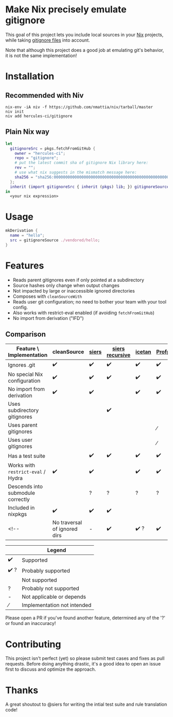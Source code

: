 
# Make Nix precisely emulate gitignore

This goal of this project lets you include local sources in your [Nix](https://builtwithnix.org) projects,
while taking [gitignore files](https://git-scm.com/docs/gitignore) into account.

Note that although this project does a good job at emulating git's behavior, it is not the same implementation!

# Installation

## Recommended with Niv
```
nix-env -iA niv -f https://github.com/nmattia/niv/tarball/master
niv init
niv add hercules-ci/gitignore
```

## Plain Nix way

```nix
let
  gitignoreSrc = pkgs.fetchFromGitHub { 
    owner = "hercules-ci";
    repo = "gitignore";
    # put the latest commit sha of gitignore Nix library here:
    rev = "";
    # use what nix suggests in the mismatch message here:
    sha256 = "sha256:0000000000000000000000000000000000000000000000000000";
  };
  inherit (import gitignoreSrc { inherit (pkgs) lib; }) gitignoreSource;
in
  <your nix expression>
```

# Usage

```nix
mkDerivation {
  name = "hello";
  src = gitignoreSource ./vendored/hello;
}
```

# Features

 - Reads parent gitignores even if only pointed at a subdirectory
 - Source hashes only change when output changes
 - Not impacted by large or inaccessible ignored directories
 - Composes with `cleanSourceWith`
 - Reads user git configuration; no need to bother your team with your tool config.
 - Also works with restrict-eval enabled (if avoiding `fetchFromGitHub`)
 - No import from derivation ("IFD")

## Comparison

| Feature \ Implementation | cleanSource | [siers](https://github.com/siers/nix-gitignore) | [siers recursive](https://github.com/siers/nix-gitignore) | [icetan](https://github.com/icetan/nix-git-ignore-source) | [Profpatsch](https://github.com/Profpatsch/nixperiments/blob/master/filterSourceGitignore.nix) | [numtide](https://github.com/numtide/nix-gitignore) | this project
|-|-|-|-|-|-|-|-|
|Ignores .git                             | ✔️ | ✔️ | ✔️ | ✔️ | ✔️ | ✔️ | ✔️ 
|No special Nix configuration             | ✔️ | ✔️ | ✔️ | ✔️ | ✔️ |   | ✔️ 
|No import from derivation                | ✔️ | ✔️ |   | ✔️ | ✔️ | ✔️ | ✔️ 
|Uses subdirectory gitignores             |   |   | ✔️ |   |   | ✔️ | ✔️ 
|Uses parent gitignores                   |   |   |   |   | ⁄ |✔️ ?| ✔️ 
|Uses user gitignores                     |   |   |   |   | ⁄ | ✔️ | ✔️ 
|Has a test suite                         |   | ✔️ | ✔️ | ✔️ | ✔️ | ? | ✔️
|Works with `restrict-eval` / Hydra       | ✔️ | ✔️ |   | ✔️ | ✔️ |   | ✔️
|Descends into submodule correctly        |   | ? | ? | ? | ? |✔️ ?| ? #8 
|Included in nixpkgs                      | ✔️ | ✔️ | ✔️ |   |   |   |
<!-- |No traversal of ignored dirs             | - | ✔️ |✔️ ?| ✔️ |✔️ ?|✔️ ?| ✔️ ? -->

|   | Legend |
|---|-------------------------------------|
|✔️  | Supported
|✔️ ?| Probably supported
|   | Not supported
|?  | Probably not supported
|-  | Not applicable or depends
|⁄  | Implementation not intended


Please open a PR if you've found another feature, determined any of the '?' or found an inaccuracy!

# Contributing

This project isn't perfect (yet) so please submit test cases and fixes as pull requests. Before doing anything drastic, it's a good idea to open an issue first to discuss and optimize the approach.

# Thanks

A great shoutout to @siers for writing the intial test suite and rule translation code!
